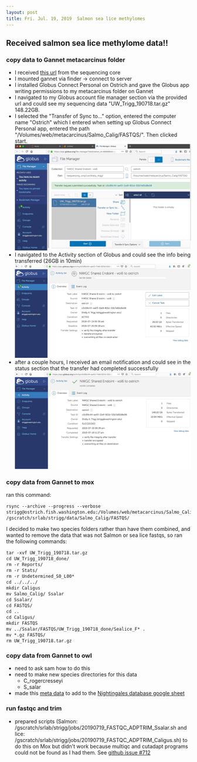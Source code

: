 ```yaml
---
layout: post
title: Fri. Jul. 19, 2019  Salmon sea lice methylomes 
---
```


## Received salmon sea lice methylome data!!

### copy data to Gannet metacarcinus folder

- I received [this url](https://app.globus.org/transfer?&origin_id=178d2980-769b-11e9-8e59-029d279f7e24&origin_path=/sequencing_only/uw/shelly_trigg/&add_identity=76b4c8c7-2495-4723-9bd0-ea175e470ff3) from the sequencing core
- I mounted gannet via finder -> connect to server
- I installed Globus Connect Personal on Ostrich and gave the Globus app writing permissions to my metacarcinus folder on Gannet
- I navigated to my Globus account file manager section via the provided url and could see my sequencing data "UW_Trigg_190718.tar.gz" 148.22GB.
- I selected the "Transfer of Sync to..." option, entered the computer name "Ostrich" which I entered when setting up Globus Connect Personal app, entered the path "/Volumes/web/metacarcinus/Salmo_Calig/FASTQS/". Then clicked start.
![img](https://raw.githubusercontent.com/shellytrigg/Salmon_sealice/master/img/Globus_data_transfer.png)
- I navigated to the Activity section of Globus and could see the info being transferred (26GB in 10min)
![img](https://raw.githubusercontent.com/shellytrigg/Salmon_sealice/master/img/Globus_data_transfer_status.png)
- after a couple hours, I received an email notification and could see in the status section that the transfer had completed successfully
![img](https://raw.githubusercontent.com/shellytrigg/Salmon_sealice/master/img/Globus_data_transfer_status_success.png) 

### copy data from Gannet to mox
ran this command:  

	rsync --archive --progress --verbose strigg@ostrich.fish.washington.edu:/Volumes/web/metacarcinus/Salmo_Calig/FASTQS/UW_Trigg_190718.tar.gz /gscratch/srlab/strigg/data/Salmo_Calig/FASTQS/

I decided to make two species folders rather than have them combined, and wanted to remove the data that was not Salmon or sea lice fastqs, so ran the following commands:

	tar -xvf UW_Trigg_190718.tar.gz
	cd UW_Trigg_190718_done/
	rm -r Reports/
	rm -r Stats/
	rm -r Undetermined_S0_L00*
	cd ../../../
	mkdir Caligus
	mv Salmo_Calig/ Ssalar
	cd Ssalar/
	cd FASTQS/
	cd ..
	cd Caligus/
	mkdir FASTQS
	mv ../Ssalar/FASTQS/UW_Trigg_190718_done/Sealice_F* .
	mv *.gz FASTQS/
	rm UW_Trigg_190718.tar.gz 


### copy data from Gannet to owl
- need to ask sam how to do this
- need to make new species directories for this data
	- C_rogercresseyi
	- S_salar
- made this [meta data](https://docs.google.com/spreadsheets/d/1LM3-sf1IkK5jFR4Apc0gG73TEB9NOuxF9t9nWjffyu0/edit#gid=0) to add to the [Nightingales database google sheet](https://docs.google.com/spreadsheets/d/1_XqIOPVHSBVGscnjzDSWUeRL7HUHXfaHxVzec-I-8Xk/edit#gid=0)

### run fastqc and trim
- prepared scripts (Salmon: /gscratch/srlab/strigg/jobs/20190719\_FASTQC\_ADPTRIM\_Ssalar.sh and lice: /gscratch/srlab/strigg/jobs/20190719\_FASTQC\_ADPTRIM\_Caligus.sh) to do this on Mox but didn't work because multiqc and cutadapt programs could not be found as I had them. See [github issue #712](https://github.com/RobertsLab/resources/issues/712)





